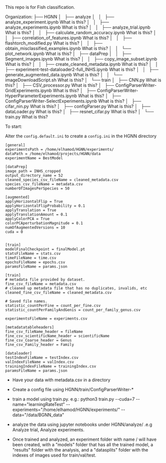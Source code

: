 This repo is for Fish classification.

Organization:
├── HGNN
│   ├── analyze
│   │   ├── analyze_experiment.ipynb                               What is this?
│   │   ├── analyze_experiments.ipynb                              What is this?
│   │   ├── analyze_trial.ipynb                                    What is this?
│   │   ├── calculate_random_accuracy.ipynb                        What is this?
│   │   ├── correlation_of_features.ipynb                          What is this?
│   │   ├── flashtorch_modified.py                                 What is this?
│   │   ├── obtain_misclassified_examples.ipynb                    What is this?
│   │   └── plot_network.ipynb                                     What is this?
│   ├── dataPrep
│   │   ├── Segment_images.ipynb                                   What is this?
│   │   ├── copy_image_subset.ipynb                                What is this?
│   │   ├── create_cleaned_metadata.ipynb                          What is this?
│   │   ├── experiment-test-dataloader2-full_INHS.ipynb            What is this?
│   │   ├── generate_augmented_data.ipynb                          What is this?
│   │   └── imageDownloadScript.sh                                 What is this?
│   └── train
│       ├── CNN.py                                                 What is this?
│       ├── CSV_processor.py                                       What is this?
│       ├── ConfigParserWriter-GridExperiments.ipynb               What is this?
│       ├── ConfigParserWriter-HyperParameterExperiments.ipynb     What is this?
│       ├── ConfigParserWriter-SelectExperiments.ipynb             What is this?
│       ├── cifar_nin.py                                           What is this?
│       ├── configParser.py                                        What is this?
│       ├── dataLoader.py                                          What is this?
│       ├── resnet_cifar.py                                        What is this?
│       └── train.py                                               What is this?

To start:

Alter the `config.default.ini` to create a `config.ini` in the HGNN directory
```
[general]
experimentsPath = /home/elhamod/HGNN/experiments/
dataPath = /home/elhamod/projects/HGNN/data
experimentName = BestModel

[dataPrep]
image_path = INHS_cropped
output_directory_name = 52
cleaned_species_csv_fileName = cleaned_metadata.csv
species_csv_fileName = metadata.csv
numberOfImagesPerSpecies = 50

[augmented]
applyHorizontalFlip = True
applyHorizontalFlipProbability = 0.1
applyTranslation = True
applyTranslationAmount = 0.1
applyColorPCA = True
colorPCAperturbationMagnitude = 0.1
numOfAugmentedVersions = 10
cuda = 0
    
    
[train]
modelFinalCheckpoint = finalModel.pt
statsFileName = stats.csv
timeFileName = time.csv
epochsFileName = epochs.csv
paramsFileName = params.json

[train]
# metadata file provided by dataset.
fine_csv_fileName = metadata.csv
# cleaned up metadata file that has no duplicates, invalids, etc
cleaned_fine_csv_fileName = cleaned_metadata.csv

# Saved file names.
statistic_countPerFine = count_per_fine.csv
statistic_countPerFamilyAndGenis = count_per_family_genus.csv

experimentsFileName = experiments.csv

[metadatatableheaders]
fine_csv_fileName_header = fileName
fine_csv_scientificName_header = scientificName
fine_csv_Coarse_header = Genus
fine_csv_Family_header = Family

[dataloader]
testIndexFileName = testIndex.csv
valIndexFileName = valIndex.csv
trainingIndexFileName = trainingIndex.csv
paramsFileName = params.json
```

- Have your data with metadata.csv in a directory


- Create a config file using HGNN/train/ConfigParserWriter-*
- train a model using train.py. e.g.: python3 train.py --cuda=7 --name="learningRateTest" --experiments="/home/elhamod/HGNN/experiments/" --data="/data/BGNN_data"
- analyze the data using jupyter notebooks under HGNN/analyze/ .e.g Analyze trial, Analyze experiments.
- Once trained and analyzed, an experiment folder with name <experiments>/<name> will have been created, with a "models" folder that has all the trained model, a "results" folder with the analysis, and a "datasplits" folder with the indexes of images used for train/val/test.
